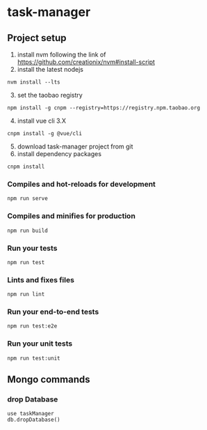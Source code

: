 # task-manager

## Project setup
1. install nvm following the link of https://github.com/creationix/nvm#install-script
2. install the latest nodejs 
```
nvm install --lts
```
3. set the taobao registry
```
npm install -g cnpm --registry=https://registry.npm.taobao.org
```
4. install vue cli 3.X
```
cnpm install -g @vue/cli
```
5. download task-manager project from git
6. install dependency packages
```
cnpm install
```

### Compiles and hot-reloads for development
```
npm run serve
```

### Compiles and minifies for production
```
npm run build
```

### Run your tests
```
npm run test
```

### Lints and fixes files
```
npm run lint
```

### Run your end-to-end tests
```
npm run test:e2e
```

### Run your unit tests
```
npm run test:unit
```

## Mongo commands
### drop Database
```
use taskManager
db.dropDatabase()
```

